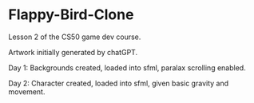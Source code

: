 # Flappy-Bird-Clone

Lesson 2 of the CS50 game dev course.

Artwork initially generated by chatGPT.

Day 1: Backgrounds created, loaded into sfml, paralax scrolling enabled.

Day 2: Character created, loaded into sfml, given basic gravity and movement.
